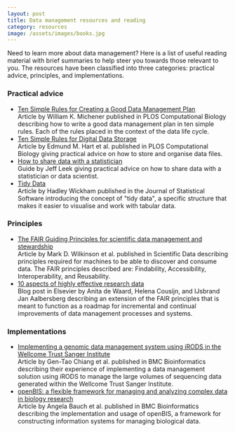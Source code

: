 ```yaml
---
layout: post
title: Data management resources and reading
category: resources
image: /assets/images/books.jpg
---
```


Need to learn more about data management? Here is a list of useful reading
material with brief summaries to help steer you towards those relevant to you.
The resources have been classified into three categories: practical advice,
principles, and implementations.

### Practical advice

- [Ten Simple Rules for Creating a Good Data Management Plan](https://doi.org/10.1371/journal.pcbi.1004525)
  <br />
  Article by William K. Michener published in PLOS Computational Biology
  describing how to write a good data management plan in ten simple rules.
  Each of the rules placed in the context of the data life cycle.
- [Ten Simple Rules for Digital Data Storage](https://doi.org/10.1371/journal.pcbi.1005097)
  <br />
  Article by Edmund M. Hart et al. published in PLOS Computational Biology
  giving practical advice on how to store and organise data files.
- [How to share data with a statistician](https://github.com/jtleek/datasharing)
  <br />
  Guide by Jeff Leek giving practical advice on how to share data with a
  statistician or data scientist.
- [Tidy Data](http://doi.org/10.18637/jss.v059.i10)
  <br />
  Article by Hadley Wickham published in the Journal of Statistical Software
  introducing the concept of "tidy data", a specific structure that makes it
  easier to visualise and work with tabular data. 


### Principles

- [The FAIR Guiding Principles for scientific data management and stewardship](http://doi.org/10.1038/sdata.2016.18)
  <br />
  Article by Mark D. Wilkinson et al. published in Scientific Data describing
  principles required for machines to be able to discover and consume data.
  The FAIR principles described are: Findability, Accessibility,
  Interoperability, and Reusability.
- [10 aspects of highly effective research data](https://www.elsevier.com/connect/10-aspects-of-highly-effective-research-data)
  <br />
  Blog post in Elsevier by Anita de Waard, Helena Cousijn, and IJsbrand Jan Aalbersberg
  describing an extension of the FAIR principles that is meant to function as a
  roadmap for incremental and continual improvements of data management processes
  and systems.


### Implementations

- [Implementing a genomic data management system using iRODS in the Wellcome Trust Sanger Institute](https://doi.org/10.1186/1471-2105-12-361)
  <br />
  Article by Gen-Tao Chiang et al. published in BMC Bioinformatics describing
  their experience of implementing a data management solution using iRODS to
  manage the large volumes of sequencing data generated within the Wellcome Trust
  Sanger Institute. 
- [openBIS: a flexible framework for managing and analyzing complex data in biology research](https://doi.org/10.1186/1471-2105-12-468)
  <br />
  Article by Angela Bauch et al. published in BMC Bioinformatics describing the
  implementation and usage of openBIS, a framework for constructing information
  systems for managing biological data.
